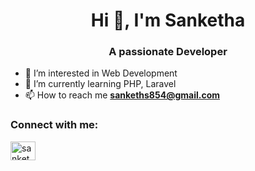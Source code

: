 <h1 align="center">Hi 👋, I'm Sanketha</h1>
<h3 align="center">A passionate Developer</h3>

- 🔭 I’m interested in Web Development
- 🌱 I’m currently learning PHP, Laravel
- 📫 How to reach me **sankeths854@gmail.com**

<!-- 
📄 Know about my experiences **[https://drive.google.com/file/d/14n3gtTenMZi7x9u-0SEaYT9wNGwD7JRx/view?usp=drivesdk]()**
-->

<h3 align="left">Connect with me:</h3>
<p align="left">
<a href="https://www.linkedin.com/in/sanketha-b-t/" target="blank"><img align="center" src="https://raw.githubusercontent.com/rahuldkjain/github-profile-readme-generator/master/src/images/icons/Social/linked-in-alt.svg" alt="sankethabt" height="30" width="40" /></a>
</p>
